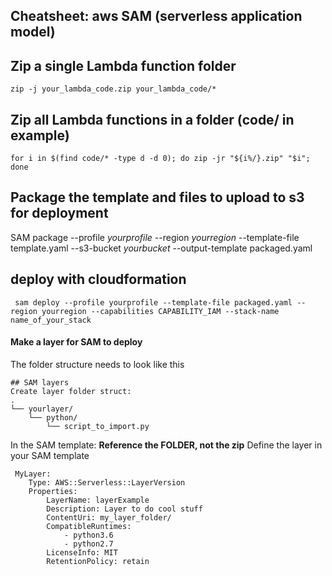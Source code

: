 ## Cheatsheet: aws SAM (serverless application model)
## Zip a single Lambda function folder 
``` zip -j your_lambda_code.zip your_lambda_code/* ```

## Zip all Lambda functions in a folder  (code/ in example)
``` for i in $(find code/* -type d -d 0); do zip -jr "${i%/}.zip" "$i"; done ```

## Package the template and files to upload to s3 for deployment
SAM package --profile *yourprofile* --region *yourregion* --template-file template.yaml --s3-bucket *yourbucket* --output-template packaged.yaml

## deploy with cloudformation
``` sam deploy --profile yourprofile --template-file packaged.yaml --region yourregion --capabilities CAPABILITY_IAM --stack-name name_of_your_stack```

#### Make a layer for SAM to deploy
The folder structure needs to look like this
```
## SAM layers
Create layer folder struct:
.
└── yourlayer/
    └── python/
        └── script_to_import.py
```

In the SAM template: **Reference the FOLDER, not the zip**
Define the layer in your SAM template

```
 MyLayer:
    Type: AWS::Serverless::LayerVersion
    Properties:
        LayerName: layerExample
        Description: Layer to do cool stuff
        ContentUri: my_layer_folder/
        CompatibleRuntimes:
            - python3.6
            - python2.7
        LicenseInfo: MIT
        RetentionPolicy: retain
```
